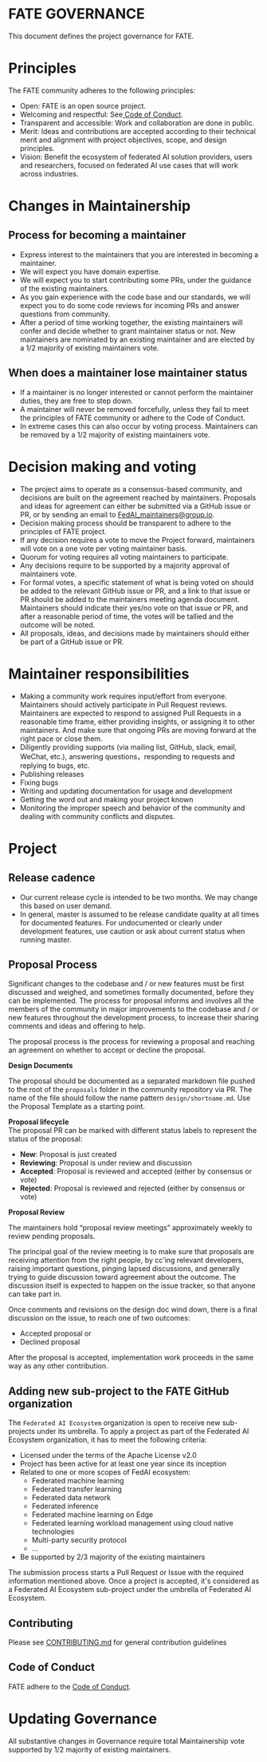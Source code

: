 # **FATE GOVERNANCE** #

This document defines the project governance for FATE.
# Principles #
The FATE community adheres to the following principles:

- Open: FATE is an open source project.
- Welcoming and respectful: See[ Code of Conduct](./CODE_OF_CONDUCT.md). 
- Transparent and accessible: Work and collaboration are done in public.
- Merit: Ideas and contributions are accepted according to their technical merit and alignment with project objectives, scope, and design principles.
- Vision: Benefit the ecosystem of federated AI solution providers, users and researchers, focused on federated AI use cases that will work across industries.

# Changes in Maintainership #
## Process for becoming a maintainer ##
- Express interest to the maintainers that you are interested in becoming a maintainer. 
- We will expect you have domain expertise.
- We will expect you to start contributing some PRs, under the guidance of the existing maintainers.
- As you gain experience with the code base and our standards, we will expect you to do some code reviews for incoming PRs and answer questions from community.
- After a period of time working together, the existing maintainers will confer and decide whether to grant maintainer status or not. New maintainers are nominated by an existing maintainer and are elected by a 1/2 majority of existing maintainers vote.
## When does a maintainer lose maintainer status ##
- If a maintainer is no longer interested or cannot perform the maintainer duties, they are free to step down.
- A maintainer will never be removed forcefully, unless they fail to meet the principles of FATE community or adhere to the Code of Conduct.
- In extreme cases this can also occur by voting process. Maintainers can be removed by a 1/2 majority of existing maintainers vote.
# Decision making and voting #
- The project aims to operate as a consensus-based community, and decisions are built on the agreement reached by maintainers. Proposals and ideas for agreement can either be submitted via a GitHub issue or PR, or by sending an email to [FedAI_maintainers@group.io](https://groups.io/g/FedAI-maintainers).
- Decision making process should be transparent to adhere to the principles of FATE project.
- If any decision requires a vote to move the Project forward, maintainers will vote on a one vote per voting maintainer basis.
- Quorum for voting requires all voting maintainers to participate. 
- Any decisions require to be supported by a majority approval of maintainers vote.
- For formal votes, a specific statement of what is being voted on should be added to the relevant GitHub issue or PR, and a link to that issue or PR should be added to the maintainers meeting agenda document. Maintainers should indicate their yes/no vote on that issue or PR, and after a reasonable period of time, the votes will be tallied and the outcome will be noted.
- All proposals, ideas, and decisions made by maintainers should either be part of a GitHub issue or PR.
# Maintainer responsibilities #
- Making a community work requires input/effort from everyone. Maintainers should actively participate in Pull Request reviews. Maintainers are expected to respond to assigned Pull Requests in a reasonable time frame, either providing insights, or assigning it to other maintainers. And make sure that ongoing PRs are moving forward at the right pace or close them.
- Diligently providing supports (via mailing list, GitHub, slack, email, WeChat, etc.), answering questions，responding to requests and replying to bugs, etc.
- Publishing releases
- Fixing bugs
- Writing and updating documentation for usage and development
- Getting the word out and making your project known 
- Monitoring the improper speech and behavior of the community and dealing with community conflicts and disputes. 
# Project #
## Release cadence ##
- Our current release cycle is intended to be two months. We may change this based on user demand.
- In general, master is assumed to be release candidate quality at all times for documented features. For undocumented or clearly under development features, use caution or ask about current status when running master.
## Proposal Process ##
Significant changes to the codebase and / or new features must be first discussed and weighed, and sometimes formally documented, before they can be implemented. The process for proposal informs and involves all the members of the community in major improvements to the codebase and / or new features throughout the development process, to increase their sharing comments and ideas and offering to help.

The proposal process is the process for reviewing a proposal and reaching an agreement on whether to accept or decline the proposal.

**Design Documents**

The proposal should be documented as a separated markdown file pushed to the root of the `proposals` folder in the community repository via PR. The name of the file should follow the name pattern `design/shortname.md`.
Use the Proposal Template as a starting point.

**Proposal lifecycle**  
The proposal PR can be marked with different status labels to represent the status of the proposal:

- **New**: Proposal is just created
- **Reviewing**: Proposal is under review and discussion
- **Accepted**: Proposal is reviewed and accepted (either by consensus or vote)
- **Rejected**: Proposal is reviewed and rejected (either by consensus or vote)

**Proposal Review**

The maintainers hold “proposal review meetings” approximately weekly to review pending proposals.

The principal goal of the review meeting is to make sure that proposals are receiving attention from the right people, by cc'ing relevant developers, raising important questions, pinging lapsed discussions, and generally trying to guide discussion toward agreement about the outcome. The discussion itself is expected to happen on the issue tracker, so that anyone can take part in.

Once comments and revisions on the design doc wind down, there is a final discussion on the issue, to reach one of two outcomes:

- Accepted proposal or
- Declined proposal

After the proposal is accepted, implementation work proceeds in the same way as any other contribution.

## Adding new sub-project to the FATE GitHub organization ##
The `Federated AI Ecosystem` organization is open to receive new sub-projects under its umbrella. To apply a project as part of the Federated AI Ecosystem organization, it has to meet the following criteria:

- Licensed under the terms of the Apache License v2.0
- Project has been active for at least one year since its inception
- Related to one or more scopes of FedAI ecosystem:
	- Federated machine learning
	- Federated transfer learning
	- Federated data network
	- Federated inference
	- Federated machine learning on Edge
	- Federated learning workload management using cloud native technologies
	- Multi-party security protocol
	- …
- Be supported by 2/3 majority of the existing maintainers

The submission process starts a Pull Request or Issue with the required information mentioned above. Once a project is accepted, it's considered as a Federated AI Ecosystem sub-project under the umbrella of Federated AI Ecosystem.
## Contributing ##
Please see [CONTRIBUTING.md](./CONTRIBUTING.md) for general contribution guidelines
## Code of Conduct ##
FATE adhere to the [Code of Conduct](./CODE_OF_CONDUCT.md).
# Updating Governance #
All substantive changes in Governance require total Maintainership vote supported by 1/2 majority of existing maintainers.

